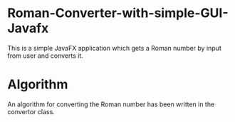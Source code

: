 # Roman-Converter-with-simple-GUI-Javafx
This is a simple JavaFX application which gets a Roman number by input from user and converts it.

# Algorithm
An algorithm for converting the Roman number has been written in the convertor class.
